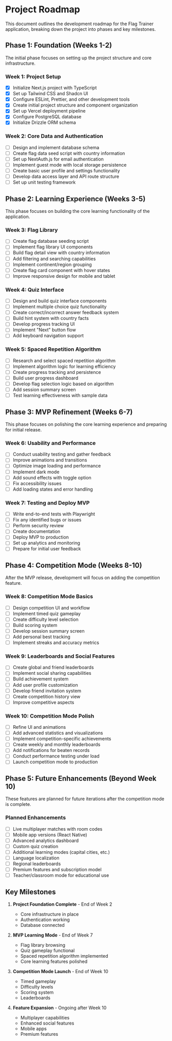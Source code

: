 # Project Roadmap

This document outlines the development roadmap for the Flag Trainer application, breaking down the project into phases and key milestones.

## Phase 1: Foundation (Weeks 1-2)

The initial phase focuses on setting up the project structure and core infrastructure.

### Week 1: Project Setup

- [x] Initialize Next.js project with TypeScript
- [x] Set up Tailwind CSS and Shadcn UI
- [x] Configure ESLint, Prettier, and other development tools
- [x] Create initial project structure and component organization
- [x] Set up Vercel deployment pipeline
- [x] Configure PostgreSQL database
- [x] Initialize Drizzle ORM schema

### Week 2: Core Data and Authentication

- [ ] Design and implement database schema
- [ ] Create flag data seed script with country information
- [ ] Set up NextAuth.js for email authentication
- [ ] Implement guest mode with local storage persistence
- [ ] Create basic user profile and settings functionality
- [ ] Develop data access layer and API route structure
- [ ] Set up unit testing framework

## Phase 2: Learning Experience (Weeks 3-5)

This phase focuses on building the core learning functionality of the application.

### Week 3: Flag Library

- [ ] Create flag database seeding script
- [ ] Implement flag library UI components
- [ ] Build flag detail view with country information
- [ ] Add filtering and searching capabilities
- [ ] Implement continent/region grouping
- [ ] Create flag card component with hover states
- [ ] Improve responsive design for mobile and tablet

### Week 4: Quiz Interface

- [ ] Design and build quiz interface components
- [ ] Implement multiple choice quiz functionality
- [ ] Create correct/incorrect answer feedback system
- [ ] Build hint system with country facts
- [ ] Develop progress tracking UI
- [ ] Implement "Next" button flow
- [ ] Add keyboard navigation support

### Week 5: Spaced Repetition Algorithm

- [ ] Research and select spaced repetition algorithm
- [ ] Implement algorithm logic for learning efficiency
- [ ] Create progress tracking and persistence
- [ ] Build user progress dashboard
- [ ] Develop flag selection logic based on algorithm
- [ ] Add session summary screen
- [ ] Test learning effectiveness with sample data

## Phase 3: MVP Refinement (Weeks 6-7)

This phase focuses on polishing the core learning experience and preparing for initial release.

### Week 6: Usability and Performance

- [ ] Conduct usability testing and gather feedback
- [ ] Improve animations and transitions
- [ ] Optimize image loading and performance
- [ ] Implement dark mode
- [ ] Add sound effects with toggle option
- [ ] Fix accessibility issues
- [ ] Add loading states and error handling

### Week 7: Testing and Deploy MVP

- [ ] Write end-to-end tests with Playwright
- [ ] Fix any identified bugs or issues
- [ ] Perform security review
- [ ] Create documentation
- [ ] Deploy MVP to production
- [ ] Set up analytics and monitoring
- [ ] Prepare for initial user feedback

## Phase 4: Competition Mode (Weeks 8-10)

After the MVP release, development will focus on adding the competition feature.

### Week 8: Competition Mode Basics

- [ ] Design competition UI and workflow
- [ ] Implement timed quiz gameplay
- [ ] Create difficulty level selection
- [ ] Build scoring system
- [ ] Develop session summary screen
- [ ] Add personal best tracking
- [ ] Implement streaks and accuracy metrics

### Week 9: Leaderboards and Social Features

- [ ] Create global and friend leaderboards
- [ ] Implement social sharing capabilities
- [ ] Build achievement system
- [ ] Add user profile customization
- [ ] Develop friend invitation system
- [ ] Create competition history view
- [ ] Improve competitive aspects

### Week 10: Competition Mode Polish

- [ ] Refine UI and animations
- [ ] Add advanced statistics and visualizations
- [ ] Implement competition-specific achievements
- [ ] Create weekly and monthly leaderboards
- [ ] Add notifications for beaten records
- [ ] Conduct performance testing under load
- [ ] Launch competition mode to production

## Phase 5: Future Enhancements (Beyond Week 10)

These features are planned for future iterations after the competition mode is complete.

### Planned Enhancements

- [ ] Live multiplayer matches with room codes
- [ ] Mobile app versions (React Native)
- [ ] Advanced analytics dashboard
- [ ] Custom quiz creation
- [ ] Additional learning modes (capital cities, etc.)
- [ ] Language localization
- [ ] Regional leaderboards
- [ ] Premium features and subscription model
- [ ] Teacher/classroom mode for educational use

## Key Milestones

1. **Project Foundation Complete** - End of Week 2

   - Core infrastructure in place
   - Authentication working
   - Database connected

2. **MVP Learning Mode** - End of Week 7

   - Flag library browsing
   - Quiz gameplay functional
   - Spaced repetition algorithm implemented
   - Core learning features polished

3. **Competition Mode Launch** - End of Week 10

   - Timed gameplay
   - Difficulty levels
   - Scoring system
   - Leaderboards

4. **Feature Expansion** - Ongoing after Week 10
   - Multiplayer capabilities
   - Enhanced social features
   - Mobile apps
   - Premium features
